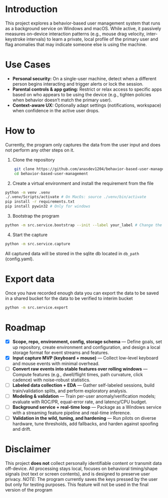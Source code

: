 # Introduction

This project explores a behavior-based user management system that runs as a background service on Windows and macOS. While active, it passively measures on-device interaction patterns (e.g., mouse drag velocity, inter-keystroke intervals) to learn a private, local profile of the primary user and flag anomalies that may indicate someone else is using the machine.

# Use Cases

-   **Personal security:** On a single-user machine, detect when a different person begins interacting and trigger alerts or lock the session.
-   **Parental controls & app gating:** Restrict or relax access to specific apps based on who appears to be using the device (e.g., tighten policies when behavior doesn’t match the primary user).
-   **Context-aware UX:** Optionally adapt settings (notifications, workspace) when confidence in the active user drops.

# How to

Currently, the program only captures the data from the user input and does not perform any other steps on it.

1. Clone the repository
``` bash
    git clone https://github.com/anasdev1204/behavior-based-user-management.git 
    cd behavior-based-user-management
```

2. Create a virtual environment and install the requirement from the file
```bash
python -m venv .venv
./.venv/Scripts/activate # On MacOs: source ./venv/bin/activate
pip install -r requirements.txt
pip install pywin32 # Only for windows
```

3. Bootstrap the program
```bash
python -m src.service.bootstrap --init --label your_label # Change the label with a valid label
```

4. Start the capture
```bash
python -m src.service.capture
```
All captured data will be stored in the sqlite db located in `db_path` (config.yaml).

# Export data

Once you have recorded enough data you can export the data to be saved in a shared bucket for the data to be verified to interim bucket

```bash
python -m src.service.export   
```

# Roadmap

-   [x] **Scope, repo, environment, config, storage schema** — Define goals, set up repository, create environment and configuration, and design a local storage format for event streams and features.
-   [x] **Input capture MVP (keyboard + mouse)** — Collect low-level keyboard and mouse events with minimal overhead.
-   [ ] **Convert raw events into stable features over rolling windows** — Compute features (e.g., dwell/flight times, path curvature, click cadence) with noise-robust statistics.
-   [ ] **Labeled data collection + EDA** — Gather self-labeled sessions, build train/validation splits, and perform exploratory analysis.
-   [ ] **Modeling & validation** — Train per-user anomaly/verification models; evaluate with ROC/PR, equal-error rate, and latency/CPU budget.
-   [ ] **Background service + real-time loop** — Package as a Windows service with a streaming feature pipeline and real-time inference.
-   [ ] **Validation in the wild, tuning, and hardening** — Run pilots on diverse hardware, tune thresholds, add fallbacks, and harden against spoofing and drift.

# Disclaimer

This project **does not** collect personally identifiable content or transmit data off-device. All processing stays local, focuses on behavioral timing/shape signals (not text or screen contents), and is designed to preserve user privacy.
*NOTE*: The program currently saves the keys pressed by the user but only for testing purposes. This feature will not be used in the final version of the program